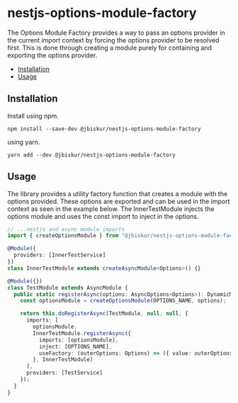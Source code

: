 # nestjs-options-module-factory

The Options Module Factory provides a way to pass an options provider in the current import context by forcing the options provider to be resolved first. This is done through creating a module purely for containing and exporting the options provider.

[TOC]: # "## Table of Contents"
- [Installation](#installation)
- [Usage](#usage)

## Installation
Install using npm.

```npm  
npm install --save-dev @jbiskur/nestjs-options-module-factory
```

using yarn.
```yarn  
yarn add --dev @jbiskur/nestjs-options-module-factory
```

## Usage

The library provides a utility factory function that creates a module with the options provided. These options are exported and can be used in the import context as seen in the example below. The InnerTestModule injects the options module and uses the const import to inject in the options.

```typescript
// ...nestjs and async module imports
import { createOptionsModule } from "@jbiskur/nestjs-options-module-factory";

@Module({
  providers: [InnerTestService]
})
class InnerTestModule extends createAsyncModule<Options>() {}

@Module({})
class TestModule extends AsyncModule {
  public static registerAsync(options: AsyncOptions<Options>): DynamicModule {
    const optionsModule = createOptionsModule(OPTIONS_NAME, options);

    return this.doRegisterAsync(TestModule, null, null, {
      imports: [
        optionsModule,
        InnerTestModule.registerAsync({
          imports: [optionsModule],
          inject: [OPTIONS_NAME],
          useFactory: (outerOptions: Options) => ({ value: outerOptions.value })
        }, InnerTestModule)
      ],
      providers: [TestService]
    });
  }
}
```
